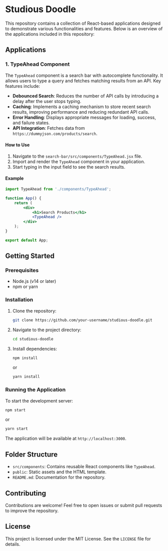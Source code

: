 # Studious Doodle

This repository contains a collection of React-based applications designed to demonstrate various functionalities and features. Below is an overview of the applications included in this repository:

## Applications

### 1. TypeAhead Component
The `TypeAhead` component is a search bar with autocomplete functionality. It allows users to type a query and fetches matching results from an API. Key features include:
- **Debounced Search**: Reduces the number of API calls by introducing a delay after the user stops typing.
- **Caching**: Implements a caching mechanism to store recent search results, improving performance and reducing redundant API calls.
- **Error Handling**: Displays appropriate messages for loading, success, and failure states.
- **API Integration**: Fetches data from `https://dummyjson.com/products/search`.

#### How to Use
1. Navigate to the `search-bar/src/components/TypeAhead.jsx` file.
2. Import and render the `TypeAhead` component in your application.
3. Start typing in the input field to see the search results.

#### Example
```jsx
import TypeAhead from './components/TypeAhead';

function App() {
    return (
        <div>
            <h1>Search Products</h1>
            <TypeAhead />
        </div>
    );
}

export default App;
```

## Getting Started

### Prerequisites
- Node.js (v14 or later)
- npm or yarn

### Installation
1. Clone the repository:
   ```bash
   git clone https://github.com/your-username/studious-doodle.git
   ```
2. Navigate to the project directory:
   ```bash
   cd studious-doodle
   ```
3. Install dependencies:
   ```bash
   npm install
   ```
   or
   ```bash
   yarn install
   ```

### Running the Application
To start the development server:
```bash
npm start
```
or
```bash
yarn start
```
The application will be available at `http://localhost:3000`.

## Folder Structure
- `src/components`: Contains reusable React components like `TypeAhead`.
- `public`: Static assets and the HTML template.
- `README.md`: Documentation for the repository.

## Contributing
Contributions are welcome! Feel free to open issues or submit pull requests to improve the repository.

## License
This project is licensed under the MIT License. See the `LICENSE` file for details.